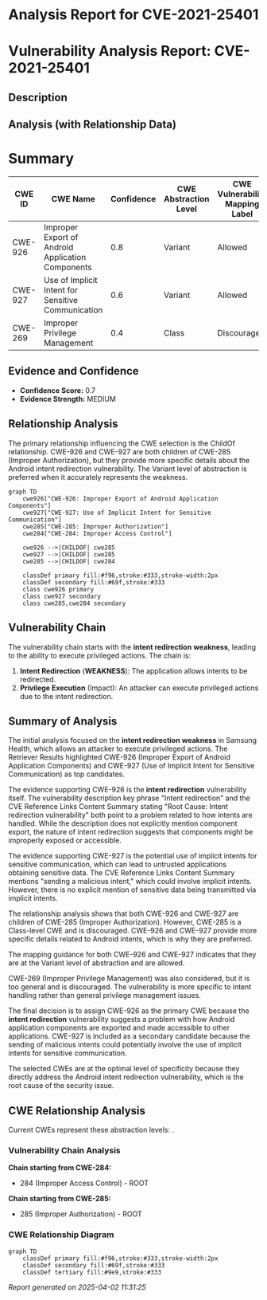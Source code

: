 # Analysis Report for CVE-2021-25401

# Vulnerability Analysis Report: CVE-2021-25401

## Description



## Analysis (with Relationship Data)

# Summary
| CWE ID | CWE Name | Confidence | CWE Abstraction Level | CWE Vulnerability Mapping Label | CWE-Vulnerability Mapping Notes |
|---|---|---|---|---|---|
| CWE-926 | Improper Export of Android Application Components | 0.8 | Variant | Allowed | Primary CWE |
| CWE-927 | Use of Implicit Intent for Sensitive Communication | 0.6 | Variant | Allowed | Secondary Candidate |
| CWE-269 | Improper Privilege Management | 0.4 | Class | Discouraged | Secondary Candidate |

## Evidence and Confidence

*   **Confidence Score:** 0.7
*   **Evidence Strength:** MEDIUM

## Relationship Analysis
The primary relationship influencing the CWE selection is the ChildOf relationship. CWE-926 and CWE-927 are both children of CWE-285 (Improper Authorization), but they provide more specific details about the Android intent redirection vulnerability. The Variant level of abstraction is preferred when it accurately represents the weakness.

```mermaid
graph TD
    cwe926["CWE-926: Improper Export of Android Application Components"]
    cwe927["CWE-927: Use of Implicit Intent for Sensitive Communication"]
    cwe285["CWE-285: Improper Authorization"]
    cwe284["CWE-284: Improper Access Control"]

    cwe926 -->|CHILDOF| cwe285
    cwe927 -->|CHILDOF| cwe285
    cwe285 -->|CHILDOF| cwe284

    classDef primary fill:#f96,stroke:#333,stroke-width:2px
    classDef secondary fill:#69f,stroke:#333
    class cwe926 primary
    class cwe927 secondary
    class cwe285,cwe284 secondary
```

## Vulnerability Chain
The vulnerability chain starts with the **intent redirection** **weakness**, leading to the ability to execute privileged actions. The chain is:

1.  **Intent Redirection** (**WEAKNESS**): The application allows intents to be redirected.
2.  **Privilege Execution** (Impact): An attacker can execute privileged actions due to the intent redirection.

## Summary of Analysis
The initial analysis focused on the **intent redirection** **weakness** in Samsung Health, which allows an attacker to execute privileged actions. The Retriever Results highlighted CWE-926 (Improper Export of Android Application Components) and CWE-927 (Use of Implicit Intent for Sensitive Communication) as top candidates.

The evidence supporting CWE-926 is the **intent redirection** vulnerability itself. The vulnerability description key phrase "Intent redirection" and the CVE Reference Links Content Summary stating "Root Cause: Intent redirection vulnerability" both point to a problem related to how intents are handled. While the description does not explicitly mention component export, the nature of intent redirection suggests that components might be improperly exposed or accessible.

The evidence supporting CWE-927 is the potential use of implicit intents for sensitive communication, which can lead to untrusted applications obtaining sensitive data. The CVE Reference Links Content Summary mentions "sending a malicious intent," which could involve implicit intents. However, there is no explicit mention of sensitive data being transmitted via implicit intents.

The relationship analysis shows that both CWE-926 and CWE-927 are children of CWE-285 (Improper Authorization). However, CWE-285 is a Class-level CWE and is discouraged. CWE-926 and CWE-927 provide more specific details related to Android intents, which is why they are preferred.

The mapping guidance for both CWE-926 and CWE-927 indicates that they are at the Variant level of abstraction and are allowed.

CWE-269 (Improper Privilege Management) was also considered, but it is too general and is discouraged. The vulnerability is more specific to intent handling rather than general privilege management issues.

The final decision is to assign CWE-926 as the primary CWE because the **intent redirection** vulnerability suggests a problem with how Android application components are exported and made accessible to other applications. CWE-927 is included as a secondary candidate because the sending of malicious intents could potentially involve the use of implicit intents for sensitive communication.

The selected CWEs are at the optimal level of specificity because they directly address the Android intent redirection vulnerability, which is the root cause of the security issue.


## CWE Relationship Analysis

Current CWEs represent these abstraction levels: .


### Vulnerability Chain Analysis

**Chain starting from CWE-284:**
- 284 (Improper Access Control) - ROOT


**Chain starting from CWE-285:**
- 285 (Improper Authorization) - ROOT



### CWE Relationship Diagram

```mermaid
graph TD
    classDef primary fill:#f96,stroke:#333,stroke-width:2px
    classDef secondary fill:#69f,stroke:#333
    classDef tertiary fill:#9e9,stroke:#333
```



*Report generated on 2025-04-02 11:31:25*
